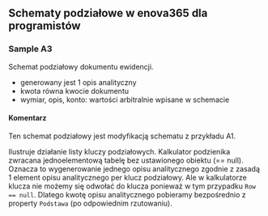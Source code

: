 ## Schematy podziałowe w enova365 dla programistów
### Sample A3

Schemat podziałowy dokumentu ewidencji.

* generowany jest 1 opis analityczny
* kwota równa kwocie dokumentu
* wymiar, opis, konto: wartości arbitralnie wpisane w schemacie

#### Komentarz

Ten schemat podziałowy jest modyfikacją schematu z przykładu A1.

Ilustruje działanie listy kluczy podziałowych. Kalkulator podzienika zwracana jednoelementową tabelę bez ustawionego obiektu (== null).
Oznacza to wygenerowanie jednego opisu analitycznego zgodnie z zasadą 1 element opisu analitycznego per klucz podziałowy.
Ale w kalkulatorze klucza nie możemy się odwołać do klucza ponieważ w tym przypadku `Row == null`.
Dlatego kwotę opisu analitycznego pobieramy bezpośrednio z property `Podstawa` (po odpowiednim rzutowaniu).